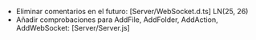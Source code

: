 - Eliminar comentarios en el futuro: [Server/WebSocket.d.ts] LN(25, 26)
- Añadir comprobaciones para AddFile, AddFolder, AddAction, AddWebSocket: [Server/Server.js]
